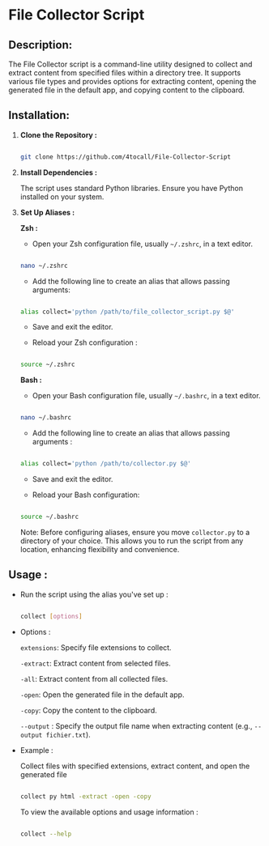 
# File Collector Script

  

## Description:

  

The File Collector script is a command-line utility designed to collect and extract content from specified files within a directory tree. It supports various file types and provides options for extracting content, opening the generated file in the default app, and copying content to the clipboard.

  

## Installation:

    
  
  1.  **Clone the Repository :**
  
    
      
      ```bash
      
      git clone https://github.com/4tocall/File-Collector-Script
      
      ```
  
  3.  **Install Dependencies :**
  
      The script uses standard Python libraries. Ensure you have Python installed on your system.
  
  4.  **Set Up Aliases :**
  
      **Zsh :**
      
      - Open your Zsh configuration file, usually `~/.zshrc`, in a text editor.
      
      ```bash
      
      nano ~/.zshrc
      
      ```
      
      - Add the following line to create an alias that allows passing arguments:
      
      ```bash
      
      alias collect='python /path/to/file_collector_script.py $@'
      
      ```
      
      - Save and exit the editor.
      
      - Reload your Zsh configuration :
      
      ```bash
      
      source ~/.zshrc
      
      ```
      
      **Bash :**
      
      - Open your Bash configuration file, usually `~/.bashrc`, in a text editor.
      
      ```bash
      
      nano ~/.bashrc
      
      ```
      
      - Add the following line to create an alias that allows passing arguments :
      
      ```bash
      
      alias collect='python /path/to/collector.py $@'
      
      ```
      
      - Save and exit the editor.
      
      - Reload your Bash configuration:
      
      ```bash
      
      source ~/.bashrc
      
      ```
  
      Note: Before configuring aliases, ensure you move `collector.py` to a directory of your choice. This allows you to run the script from any location, enhancing flexibility and convenience.
    

## Usage :

  
  
- Run the script using the alias you've set up :
  
    ```bash
    
    collect [options]
    
    ```
  
- Options :

  `extensions`: Specify file extensions to collect.

  `-extract`: Extract content from selected files.
    
  `-all`: Extract content from all collected files.
    
  `-open`: Open the generated file in the default app.
    
  `-copy`: Copy the content to the clipboard.

  `--output` : Specify the output file name when extracting content (e.g., `--output fichier.txt`).
    
  
- Example :

  Collect files with specified extensions, extract content, and open the generated file
  
  
  ```bash
  
  collect py html -extract -open -copy
  
  ```
  
  To view the available options and usage information :
    
    ```bash
  
    collect --help
    
    ```
